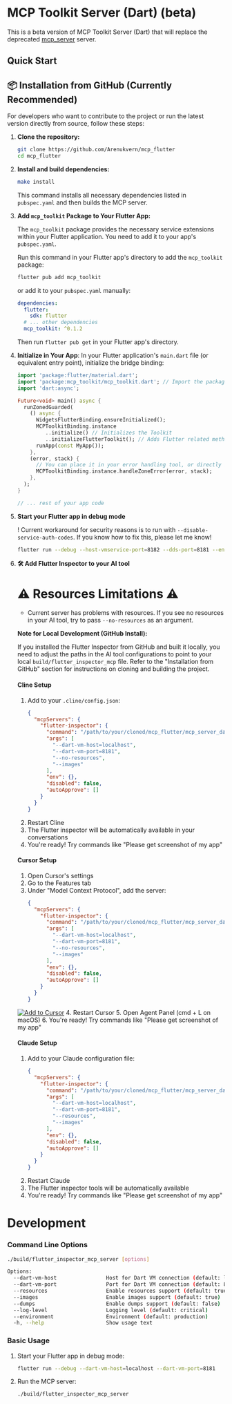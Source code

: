 # MCP Toolkit Server (Dart) (beta)

This is a beta version of MCP Toolkit Server (Dart) that will replace the deprecated [mcp_server](../mcp_server/README.md) server.

## Quick Start

## 📦 Installation from GitHub (Currently Recommended)

For developers who want to contribute to the project or run the latest version directly from source, follow these steps:

1. **Clone the repository:**

   ```bash
   git clone https://github.com/Arenukvern/mcp_flutter
   cd mcp_flutter
   ```

2. **Install and build dependencies:**

   ```bash
   make install
   ```

   This command installs all necessary dependencies listed in `pubspec.yaml` and then builds the MCP server.

3. **Add `mcp_toolkit` Package to Your Flutter App:**

   The `mcp_toolkit` package provides the necessary service extensions within your Flutter application. You need to add it to your app's `pubspec.yaml`.

   Run this command in your Flutter app's directory to add the `mcp_toolkit` package:

   ```bash
   flutter pub add mcp_toolkit
   ```

   or add it to your `pubspec.yaml` manually:

   ```yaml
   dependencies:
     flutter:
       sdk: flutter
     # ... other dependencies
     mcp_toolkit: ^0.1.2
   ```

   Then run `flutter pub get` in your Flutter app's directory.

4. **Initialize in Your App**:
   In your Flutter application's `main.dart` file (or equivalent entry point), initialize the bridge binding:

   ```dart
   import 'package:flutter/material.dart';
   import 'package:mcp_toolkit/mcp_toolkit.dart'; // Import the package
   import 'dart:async';

   Future<void> main() async {
     runZonedGuarded(
       () async {
         WidgetsFlutterBinding.ensureInitialized();
         MCPToolkitBinding.instance
            ..initialize() // Initializes the Toolkit
            ..initializeFlutterToolkit(); // Adds Flutter related methods to the MCP server
         runApp(const MyApp());
       },
       (error, stack) {
         // You can place it in your error handling tool, or directly in the zone. The most important thing is to have it - otherwise the errors will not be captured and MCP server will not return error results.
         MCPToolkitBinding.instance.handleZoneError(error, stack);
       },
     );
   }

   // ... rest of your app code
   ```

5. **Start your Flutter app in debug mode**

   ! Current workaround for security reasons is to run with `--disable-service-auth-codes`. If you know how to fix this, please let me know!

   ```bash
   flutter run --debug --host-vmservice-port=8182 --dds-port=8181 --enable-vm-service --disable-service-auth-codes
   ```

6. **🛠️ Add Flutter Inspector to your AI tool**

   # ⚠️ Resources Limitations ⚠️

   - Current server has problems with resources. If you see no resources in your AI tool, try to pass `--no-resources` as an argument.

   **Note for Local Development (GitHub Install):**

   If you installed the Flutter Inspector from GitHub and built it locally, you need to adjust the paths in the AI tool configurations to point to your local `build/flutter_inspector_mcp` file. Refer to the "Installation from GitHub" section for instructions on cloning and building the project.

   #### Cline Setup

   1. Add to your `.cline/config.json`:
      ```json
      {
        "mcpServers": {
          "flutter-inspector": {
            "command": "/path/to/your/cloned/mcp_flutter/mcp_server_dart/build/flutter_inspector_mcp",
            "args": [
              "--dart-vm-host=localhost",
              "--dart-vm-port=8181",
              "--no-resources",
              "--images"
            ],
            "env": {},
            "disabled": false,
            "autoApprove": []
          }
        }
      }
      ```
   2. Restart Cline
   3. The Flutter inspector will be automatically available in your conversations
   4. You're ready! Try commands like "Please get screenshot of my app"

   #### Cursor Setup

   1. Open Cursor's settings
   2. Go to the Features tab
   3. Under "Model Context Protocol", add the server:
      ```json
      {
        "mcpServers": {
          "flutter-inspector": {
            "command": "/path/to/your/cloned/mcp_flutter/mcp_server_dart/build/flutter_inspector_mcp",
            "args": [
              "--dart-vm-host=localhost",
              "--dart-vm-port=8181",
              "--no-resources",
              "--images"
            ],
            "env": {},
            "disabled": false,
            "autoApprove": []
          }
        }
      }
      ```
   [![Add to Cursor](https://img.shields.io/badge/Add%20to-Cursor-blue?style=for-the-badge&logo=cursor)](cursor://anysphere.cursor-deeplink/mcp/install?name=flutter-inspector&config=eyJjb21tYW5kIjoibWNwX2ZsdXR0ZXIvbWNwX3NlcnZlcl9kYXJ0L2J1aWxkL2ZsdXR0ZXJfaW5zcGVjdG9yX21jcCIsImFyZ3MiOlsiLS1kYXJ0LXZtLWhvc3Q9bG9jYWxob3N0IiwiLS1kYXJ0LXZtLXBvcnQ9ODE4MSIsIi0tbm8tcmVzb3VyY2VzIiwiLS1pbWFnZXMiXSwiZW52Ijp7fSwiZGlzYWJsZWQiOmZhbHNlLCJhdXRvQXBwcm92ZSI6W119)
   4. Restart Cursor
   5. Open Agent Panel (cmd + L on macOS)
   6. You're ready! Try commands like "Please get screenshot of my app"

   #### Claude Setup

   1. Add to your Claude configuration file:
      ```json
      {
        "mcpServers": {
          "flutter-inspector": {
            "command": "/path/to/your/cloned/mcp_flutter/mcp_server_dart/build/flutter_inspector_mcp",
            "args": [
              "--dart-vm-host=localhost",
              "--dart-vm-port=8181",
              "--resources",
              "--images"
            ],
            "env": {},
            "disabled": false,
            "autoApprove": []
          }
        }
      }
      ```
   2. Restart Claude
   3. The Flutter inspector tools will be automatically available
   4. You're ready! Try commands like "Please get screenshot of my app"

# Development

### Command Line Options

```bash
./build/flutter_inspector_mcp_server [options]

Options:
  --dart-vm-host                Host for Dart VM connection (default: localhost)
  --dart-vm-port                Port for Dart VM connection (default: 8181)
  --resources                   Enable resources support (default: true)
  --images                      Enable images support (default: true)
  --dumps                       Enable dumps support (default: false)
  --log-level                   Logging level (default: critical)
  --environment                 Environment (default: production)
  -h, --help                    Show usage text
```

### Basic Usage

1. Start your Flutter app in debug mode:

   ```bash
   flutter run --debug --dart-vm-host=localhost --dart-vm-port=8181
   ```

2. Run the MCP server:

   ```bash
   ./build/flutter_inspector_mcp_server
   ```
